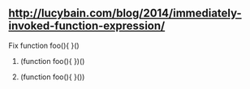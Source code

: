 ## http://lucybain.com/blog/2014/immediately-invoked-function-expression/

Fix function foo(){ }()

1. (function foo(){ })()

2. (function foo(){ }())
